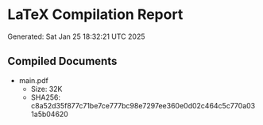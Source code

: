 # LaTeX Compilation Report
Generated: Sat Jan 25 18:32:21 UTC 2025
## Compiled Documents
- main.pdf
  - Size: 32K
  - SHA256: c8a52d35f877c71be7ce777bc98e7297ee360e0d02c464c5c770a031a5b04620
